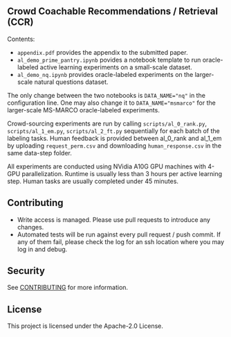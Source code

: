 ## Crowd Coachable Recommendations / Retrieval (CCR)

Contents:

* `appendix.pdf` provides the appendix to the submitted paper.
* `al_demo_prime_pantry.ipynb` povides a notebook template to run oracle-labeled active learning experiments on a small-scale dataset.
* `al_demo_nq.ipynb` provides oracle-labeled experiments on the larger-scale natural questions dataset.

The only change between the two notebooks is `DATA_NAME="nq"` in the configuration line. One may also change it to `DATA_NAME="msmarco"` for the larger-scale MS-MARCO oracle-labeled experiments.

Crowd-sourcing experiments are run by calling `scripts/al_0_rank.py`, `scripts/al_1_em.py`, `scripts/al_2_ft.py` sequentially for each batch of the labeling tasks.
Human feedback is provided between al_0_rank and al_1_em by uploading `request_perm.csv` and downloading `human_response.csv` in the same data-step folder.

All experiments are conducted using NVidia A10G GPU machines with 4-GPU parallelization. Runtime is usually less than 3 hours per active learning step. Human tasks are usually completed under 45 minutes.

## Contributing

* Write access is managed. Please use pull requests to introduce any changes.
* Automated tests will be run against every pull request / push commit. If any of them fail, please check the log for an ssh location where you may log in and debug.

## Security

See [CONTRIBUTING](CONTRIBUTING.md#security-issue-notifications) for more information.

## License

This project is licensed under the Apache-2.0 License.

